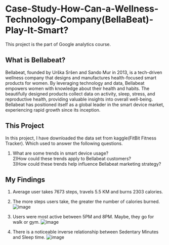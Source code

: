# Case-Study-How-Can-a-Wellness-Technology-Company(BellaBeat)-Play-It-Smart?
This project is the part of Google analytics course.

## What is Bellabeat?
Bellabeat, founded by Urška Sršen and Sando Mur in 2013, is a tech-driven wellness company that designs and manufactures health-focused smart products for women. By leveraging technology and data, Bellabeat empowers women with knowledge about their health and habits. The beautifully designed products collect data on activity, sleep, stress, and reproductive health, providing valuable insights into overall well-being. Bellabeat has positioned itself as a global leader in the smart device market, experiencing rapid growth since its inception.

## This Project
In this project, I have downloaded the data set from kaggle(FitBit Fitness Tracker). Which used to answer the following questions.
1) What are some trends in smart device usage?<br>2)How could these trends apply to Bellabeat customers?<br>3)How could these trends help influence Bellabeat marketing strategy? 

## My Findings
1) Average user takes 7673 steps, travels 5.5 KM and burns 2303 calories.
                          
2) The more steps users take, the greater the number of calories burned.
![image](https://github.com/S-Tanwar/Case-Study-How-Can-a-Wellness-Technology-Company-Play-It-Smart-/assets/95356553/2b193655-5646-4e77-bcb0-ea3dbcd75e60)

3) Users were most active between 5PM and 8PM. Maybe, they go for walk or gym.
![image](https://github.com/S-Tanwar/Case-Study-How-Can-a-Wellness-Technology-Company-Play-It-Smart-/assets/95356553/a40e05fc-0ad5-4cce-94e3-25565c35c4de)

4) There is a noticeable inverse relationship between Sedentary Minutes and Sleep time.
![image](https://github.com/S-Tanwar/Case-Study-How-Can-a-Wellness-Technology-Company-Play-It-Smart-/assets/95356553/2b4c8335-a468-424a-bfc0-fd3657a84471)
